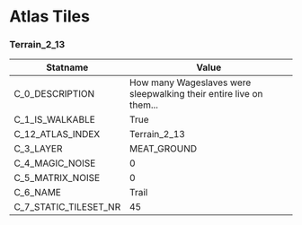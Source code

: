 

# Atlas Tiles





### Terrain_2_13
| Statname | Value | 
|  --  |  --  | 
| C_0_DESCRIPTION | How many Wageslaves were sleepwalking their entire live on them... | 
| C_1_IS_WALKABLE | True | 
| C_12_ATLAS_INDEX | Terrain_2_13 | 
| C_3_LAYER | MEAT_GROUND | 
| C_4_MAGIC_NOISE | 0 | 
| C_5_MATRIX_NOISE | 0 | 
| C_6_NAME | Trail | 
| C_7_STATIC_TILESET_NR | 45 | 

